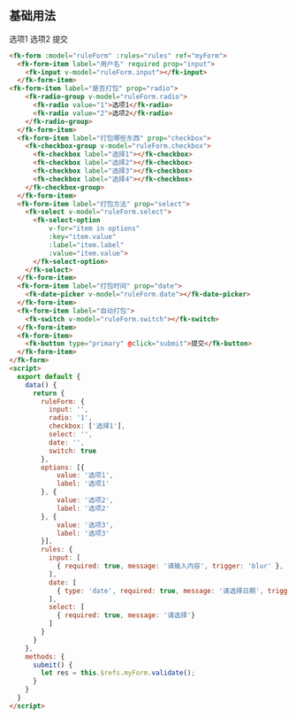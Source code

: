 ## 基础用法
<fk-form :model="ruleForm" :rules="rules" ref="myForm">
  <fk-form-item label="用户名" required prop="input">
    <fk-input v-model="ruleForm.input"></fk-input>  
  </fk-form-item> 
  <fk-form-item label="是否打包" prop="radio">
    <fk-radio-group v-model="ruleForm.radio">
      <fk-radio value="1">选项1</fk-radio>
      <fk-radio value="2">选项2</fk-radio>
    </fk-radio-group>
  </fk-form-item>
  <fk-form-item label="打包哪些东西" prop="checkbox">
    <fk-checkbox-group v-model="ruleForm.checkbox">
      <fk-checkbox label="选择1"></fk-checkbox>
      <fk-checkbox label="选择2"></fk-checkbox>
      <fk-checkbox label="选择3"></fk-checkbox>
      <fk-checkbox label="选择4"></fk-checkbox>
    </fk-checkbox-group>
  </fk-form-item>
  <fk-form-item label="打包方法" prop="select">
    <fk-select v-model="ruleForm.select">
      <fk-select-option 
          v-for="item in options" 
          :key="item.value"
          :label="item.label"
          :value="item.value">
      </fk-select-option>
    </fk-select>
  </fk-form-item> 
  <fk-form-item label="打包时间" prop="date">
    <fk-date-picker v-model="ruleForm.date"></fk-date-picker>
  </fk-form-item> 
  <fk-form-item label="自动打包">
    <fk-switch v-model="ruleForm.switch"></fk-switch>
  </fk-form-item> 
  <fk-form-item>
    <fk-button type="primary" @click="submit">提交</fk-button>  
  </fk-form-item>
</fk-form>
<script>
  export default {
    data() {
      return {
        ruleForm: {
          input: '',
          radio: '',
          checkbox: ['选择1'],
          select: '',
          date: '',
          switch: true
        },
        options: [{
            value: '选项1',
            label: '选项1'
        }, {
            value: '选项2',
            label: '选项2'
        }, {
            value: '选项3',
            label: '选项3'
        }],
        rules: {
          input: [
            { required: true, message: '请输入内容', trigger: 'blur' },
          ],
          date: [
            { type: 'date', required: true, message: '请选择日期', trigger: 'blur' }
          ],
          select: [
            { required: true, message: '请选择'}
          ],
          checkbox: [
            { required: true, type: 'array', message: '请选择一种方式', trigger: 'change'}
          ],
          radio: [
            { required: true, type: 'string', message: '请选择一种方式', trigger: 'change'}
          ]
        }
      }
    },
    methods: {
      submit() {
        let res = this.$refs.myForm.validate(res => {
          console.log(res);
        });
      }
    }
  }
</script>

````html
<fk-form :model="ruleForm" :rules="rules" ref="myForm">
  <fk-form-item label="用户名" required prop="input">
    <fk-input v-model="ruleForm.input"></fk-input>  
  </fk-form-item> 
<fk-form-item label="是否打包" prop="radio">
    <fk-radio-group v-model="ruleForm.radio">
      <fk-radio value="1">选项1</fk-radio>
      <fk-radio value="2">选项2</fk-radio>
    </fk-radio-group>
  </fk-form-item>
  <fk-form-item label="打包哪些东西" prop="checkbox">
    <fk-checkbox-group v-model="ruleForm.checkbox">
      <fk-checkbox label="选择1"></fk-checkbox>
      <fk-checkbox label="选择2"></fk-checkbox>
      <fk-checkbox label="选择3"></fk-checkbox>
      <fk-checkbox label="选择4"></fk-checkbox>
    </fk-checkbox-group>
  </fk-form-item>
  <fk-form-item label="打包方法" prop="select">
    <fk-select v-model="ruleForm.select">
      <fk-select-option 
          v-for="item in options" 
          :key="item.value"
          :label="item.label"
          :value="item.value">
      </fk-select-option>
    </fk-select>
  </fk-form-item> 
  <fk-form-item label="打包时间" prop="date">
    <fk-date-picker v-model="ruleForm.date"></fk-date-picker>
  </fk-form-item> 
  <fk-form-item label="自动打包">
    <fk-switch v-model="ruleForm.switch"></fk-switch>
  </fk-form-item> 
  <fk-form-item>
    <fk-button type="primary" @click="submit">提交</fk-button>  
  </fk-form-item>
</fk-form>
<script>
  export default {
    data() {
      return {
        ruleForm: {
          input: '',
          radio: '1',
          checkbox: ['选择1'],
          select: '',
          date: '',
          switch: true
        },
        options: [{
            value: '选项1',
            label: '选项1'
        }, {
            value: '选项2',
            label: '选项2'
        }, {
            value: '选项3',
            label: '选项3'
        }],
        rules: {
          input: [
            { required: true, message: '请输入内容', trigger: 'blur' },
          ],
          date: [
            { type: 'date', required: true, message: '请选择日期', trigger: 'blur' }
          ],
          select: [
            { required: true, message: '请选择'}
          ]
        }
      }
    },
    methods: {
      submit() {
        let res = this.$refs.myForm.validate();
      }
    }
  }
</script>
````